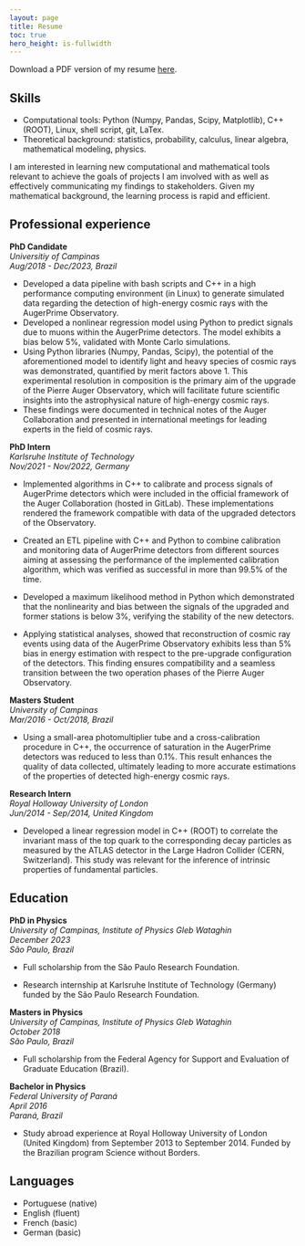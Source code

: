 ```yaml
---
layout: page
title: Resume
toc: true
hero_height: is-fullwidth
---
```


Download a PDF version of my resume [here](/assets/resume.pdf).

## Skills

* Computational tools: Python (Numpy, Pandas, Scipy, Matplotlib), C++ (ROOT), Linux, shell script, git, LaTex.
* Theoretical background: statistics, probability, calculus, linear algebra, mathematical modeling, physics.

I am interested in learning new computational and mathematical tools relevant to achieve the goals of projects I am involved with as well as effectively communicating my findings to stakeholders. Given my mathematical background, the learning process is rapid and efficient.


## Professional experience

**PhD Candidate**\
*Universitiy of Campinas*\
*Aug/2018 - Dec/2023, Brazil*

* Developed a data pipeline with bash scripts and C++ in a high performance computing environment (in Linux) to generate simulated data regarding the detection of high-energy cosmic rays with the AugerPrime Observatory.
* Developed a nonlinear regression model using Python to predict signals due to muons within the AugerPrime detectors. The model exhibits a bias below 5%, validated with Monte Carlo simulations.
* Using Python libraries (Numpy, Pandas, Scipy), the potential of the aforementioned model to identify light and heavy species of cosmic rays was demonstrated, quantified by merit factors above 1. This experimental resolution in composition is the primary aim of the upgrade of the Pierre Auger Observatory, which will facilitate future scientific insights into the astrophysical nature of high-energy cosmic rays.
* These findings were documented in technical notes of the Auger Collaboration and presented in international meetings for leading experts in the field of cosmic rays.


**PhD Intern**\
*Karlsruhe Institute of Technology*\
*Nov/2021 - Nov/2022, Germany*

* Implemented algorithms in C++ to calibrate and process signals of AugerPrime detectors which were included in the official framework of the Auger Collaboration (hosted in GitLab).
These implementations rendered the framework compatible with data of the upgraded detectors of the Observatory.

* Created an ETL pipeline with C++ and Python to combine calibration and monitoring data of AugerPrime detectors from different sources aiming at assessing the performance of the implemented calibration algorithm, which was verified as successful in more than 99.5% of the time.

* Developed a maximum likelihood method in Python which demonstrated that the nonlinearity and bias between the signals of the upgraded and former stations is below 3%, verifying the stability of the new detectors.

* Applying statistical analyses, showed that reconstruction of cosmic ray events using data of the AugerPrime Observatory exhibits less than 5% bias in energy estimation with respect to the pre-upgrade configuration of the detectors. This finding ensures compatibility and a seamless transition between the two operation phases of the Pierre Auger Observatory.


**Masters Student**\
*University of Campinas*\
*Mar/2016 - Oct/2018, Brazil*

* Using a small-area photomultiplier tube and a cross-calibration procedure in C++, the occurrence of saturation in the AugerPrime detectors was reduced to less than 0.1%.
This result enhances the quality of data collected, ultimately leading to more accurate estimations of the properties of detected high-energy cosmic rays.


**Research Intern**\
*Royal Holloway University of London*\
*Jun/2014 - Sep/2014, United Kingdom*

* Developed a linear regression model in C++ (ROOT) to correlate the invariant mass of the top quark to the corresponding decay particles as measured by the ATLAS detector in the Large Hadron Collider (CERN, Switzerland).
This study was relevant for the inference of intrinsic properties of fundamental particles.


## Education

**PhD in Physics**\
*University of Campinas, Institute of Physics Gleb Wataghin*\
*December 2023*\
*São Paulo, Brazil*

* Full scholarship from the São Paulo Research Foundation.

* Research internship at Karlsruhe Institute of Technology (Germany) funded by the São Paulo Research Foundation.


**Masters in Physics**\
*University of Campinas, Institute of Physics Gleb Wataghin*\
*October 2018*\
*São Paulo, Brazil*

* Full scholarship from the Federal Agency for Support and Evaluation of Graduate Education (Brazil).


**Bachelor in Physics**\
*Federal University of Paraná*\
*April 2016*\
*Paraná, Brazil*

* Study abroad experience at Royal Holloway University of London (United Kingdom) from September 2013 to September 2014.
Funded by the Brazilian program Science without Borders.

## Languages

* Portuguese (native)
* English (fluent)
* French (basic)
* German (basic)